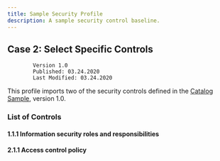 ```yaml
---
title: Sample Security Profile
description: A sample security control baseline.
---
```


## Case 2: Select Specific Controls

            Version 1.0
            Published: 03.24.2020
            Last Modified: 03.24.2020


This profile imports two of the security controls defined in the [Catalog Sample](../catalog/Catalog%20Sample.md), version 1.0.

### List of Controls

#### 1.1.1 Information security roles and responsibilities

#### 2.1.1 Access control policy





